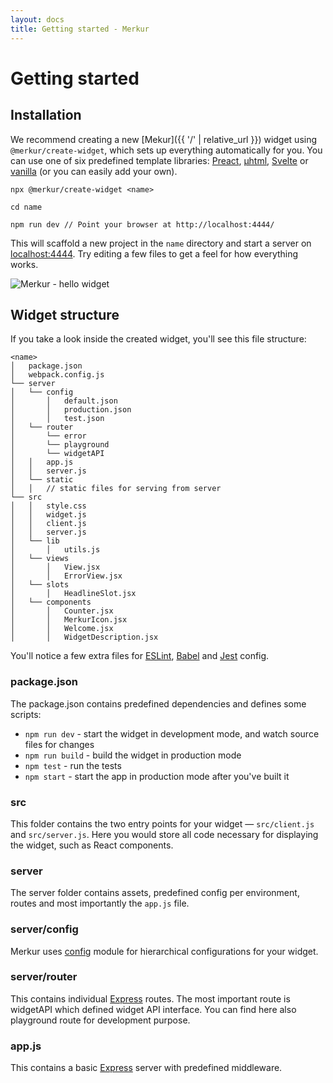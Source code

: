 ```yaml
---
layout: docs
title: Getting started - Merkur
---
```


# Getting started

## Installation

We recommend creating a new  [Mekur]({{ '/' | relative_url }}) widget using `@merkur/create-widget`, which sets up everything automatically for you. You can use one of six predefined template libraries: [Preact](https://preactjs.com/), [µhtml](https://github.com/WebReflection/uhtml#readme), [Svelte](https://svelte.dev/) or [vanilla](https://developer.mozilla.org/en-US/docs/Web/JavaScript/Reference/Template_literals) (or you can easily add your own).

```shell
npx @merkur/create-widget <name>

cd name

npm run dev // Point your browser at http://localhost:4444/
```

This will scaffold a new project in the `name` directory and start a server on [localhost:4444](http://localhost:4444/). Try editing a few files to get a feel for how everything works.

<img class="responsive" src="{{ '/assets/images/hello-widget.png?v=' | append: site.github.build_revision | relative_url }}" alt="Merkur - hello widget" />

## Widget structure

If you take a look inside the created widget, you'll see this file structure:

```shell
<name>
│   package.json
│   webpack.config.js
└── server
│   └── config
│       │   default.json
│       │   production.json
│       │   test.json
│   └── router
│       └── error
│       └── playground
│       └── widgetAPI
│   │   app.js
│   │   server.js
│   └── static
│   │   // static files for serving from server
└── src
│   │   style.css
│   │   widget.js
│   │   client.js
│   │   server.js
│   └── lib
│       │   utils.js
│   └── views
│       │   View.jsx
│       │   ErrorView.jsx
│   └── slots
│       │   HeadlineSlot.jsx
│   └── components
│       │   Counter.jsx
│       │   MerkurIcon.jsx
│       │   Welcome.jsx
│       │   WidgetDescription.jsx
```

You'll notice a few extra files for [ESLint](https://eslint.org/), [Babel](https://babeljs.io/) and [Jest](https://jestjs.io/) config.

### package.json

The package.json contains predefined dependencies and defines some scripts:

- `npm run dev` - start the widget in development mode, and watch source files for changes
- `npm run build` - build the widget in production mode
- `npm test` - run the tests
- `npm start` - start the app in production mode after you've built it

### src

This folder contains the two entry points for your widget — `src/client.js` and `src/server.js`. Here you would store all code necessary for displaying the widget, such as React components.

### server

The server folder contains assets, predefined config per environment, routes and most importantly the `app.js` file.

### server/config

Merkur uses [config](https://www.npmjs.com/package/config) module for hierarchical configurations for your widget.

### server/router

This contains individual [Express](https://expressjs.com/en/guide/routing.html) routes. The most important route is widgetAPI which defined widget API interface. You can find here also playground route for development purpose.

### app.js

This contains a basic [Express](https://expressjs.com/) server with predefined middleware.
